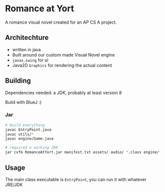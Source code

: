 # Romance at Yort
A romance visual novel created for an AP CS A project.

## Architechture
- written in java
- Built around our custom made Visual Novel engine
- `javax.swing` for ui
- Java2D `Graphics` for rendering the actual content

## Building
Dependencies needed: a JDK, probably at least version 8

Build with BlueJ :)

### Jar
```sh
# build everything
javac EntryPoint.java
javac utils/*
javac engine/Game.java

# required a working JDK
jar cvfm RomanceAtYort.jar manifest.txt assets/ audio/ *.class engine/*.class utils/*.class
```

## Usage
The main class executable is `EntryPoint`, you can run it with whatever JRE/JDK
